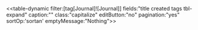 <<table-dynamic filter:[tag[Journal]![Journal]] fields:"title created tags tbl-expand" caption:"" class:"capitalize" editButton:"no" pagination:"yes" sortOp:'sortan' emptyMessage:"Nothing">>